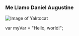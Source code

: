 ### Me Llamo Daniel Augustine
![Image of Yaktocat](https://octodex.github.com/images/yaktocat.png)

var myVar = "Hello, world!";
